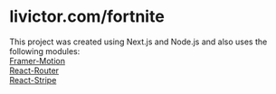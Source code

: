 # livictor.com/fortnite

This project was created using Next.js and Node.js and also uses the following modules: <br/>
[Framer-Motion](https://github.com/framer/motion) <br/>
[React-Router](https://github.com/remix-run/react-router) <br/>
[React-Stripe](https://github.com/stripe/react-stripe-js) <br/>
